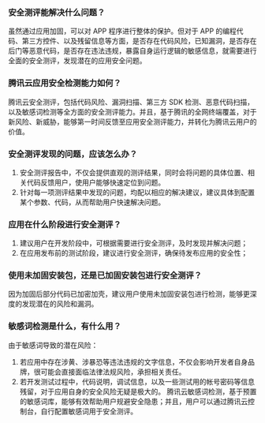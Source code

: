### 安全测评能解决什么问题？
虽然通过应用加固，可以对 APP 程序进行整体的保护。但对于 APP 的编程代码、第三方控件、以及残留信息等方面，是否存在代码风险，已知漏洞，是否存在后门等恶意代码，是否存在违法违规，暴露自身运行逻辑的敏感信息，就需要进行全面的安全测评，发现潜在的应用安全问题。
### 腾讯云应用安全检测能力如何？
腾讯云安全测评，包括代码风险、漏洞扫描、第三方 SDK 检测、恶意代码扫描，以及敏感词检测等全方面的安全测评能力。并且，基于腾讯的全网终端覆盖，对于新风险、新威胁，能够第一时间反馈至应用安全测评能力，并转化为腾讯云用户的价值。

### 安全测评发现的问题，应该怎么办？
1. 安全测评报告中，不仅会提供直观的测评结果，同时会将问题的具体位置、相关代码反馈用户，使用户能够快速定位到问题。
2. 针对每一项测评结果中发现的问题，均配以相应的解决建议，建议具体到配置某个参数、代码，从而帮助用户快速解决问题。

### 应用在什么阶段进行安全测评？
1. 建议用户在开发阶段中，可根据需要进行安全测评，及时发现并解决问题；
2. 在应用发布前的测试阶段，建议进行安全测评，确保待发布应用的安全性；

### 使用未加固安装包，还是已加固安装包进行安全测评？
因为加固后部分代码已加密加壳，建议用户使用未加固安装包进行检测，能够更深度的发现潜在的风险和漏洞。

### 敏感词检测是什么，有什么用？
由于敏感词导致的潜在风险：
1. 若应用中存在涉黄、涉暴恐等违法违规的文字信息，不仅会影响开发者自身品牌，很可能会直接面临法律法规风险，承担相关责任。
2. 若开发测试过程中，代码说明，调试信息，以及一些测试用的帐号密码等信息残留，对于应用自身的安全风险无疑是极大的。
腾讯云敏感词检测，基于预置的敏感词库，能够有效帮助用户规避安全隐患；并且，用户可以通过腾讯云控制台，自行配置敏感词用于安全测评。
